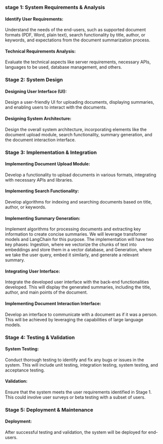 ### stage 1: System Requirements & Analysis
#### Identify User Requirements:
Understand the needs of the end-users, such as supported document formats (PDF, Word, plain text), search functionality by title, author, or keywords, and expectations from the document summarization process.

#### Technical Requirements Analysis:
Evaluate the technical aspects like server requirements, necessary APIs, languages to be used, database management, and others.

### Stage 2: System Design
#### Designing User Interface (UI): 
Design a user-friendly UI for uploading documents, displaying summaries, and enabling users to interact with the documents.

#### Designing System Architecture: 
Design the overall system architecture, incorporating elements like the document upload module, search functionality, summary generation, and the document interaction interface.

### Stage 3:  Implementation & Integration
#### Implementing Document Upload Module: 
Develop a functionality to upload documents in various formats, integrating with necessary APIs and libraries.

#### Implementing Search Functionality:
Develop algorithms for indexing and searching documents based on title, author, or keywords.

#### Implementing Summary Generation:
Implement algorithms for processing documents and extracting key information to create concise summaries. We will leverage transformer models and LangChain for this purpose. The implementation will have two key phases: Ingestion, where we vectorize the chunks of text into embeddings and store them in a vector database, and Generation, where we take the user query, embed it similarly, and generate a relevant summary.

#### Integrating User Interface: 
Integrate the developed user interface with the back-end functionalities developed. This will display the generated summaries, including the title, author, and main points of the document.

#### Implementing Document Interaction Interface: 
Develop an interface to communicate with a document as if it was a person. This will be achieved by leveraging the capabilities of large language models.

### Stage 4: Testing & Validation
#### System Testing: 
Conduct thorough testing to identify and fix any bugs or issues in the system. This will include unit testing, integration testing, system testing, and acceptance testing.

#### Validation: 
Ensure that the system meets the user requirements identified in Stage 1. This could involve user surveys or beta testing with a subset of users.

### Stage 5: Deployment & Maintenance
#### Deployment: 
After successful testing and validation, the system will be deployed for end-users.

